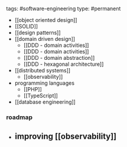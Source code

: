 
tags: #software-engineering
type: #permanent

- [[object oriented design]]
- [[SOLID]]
- [[design patterns]]
- [[domain driven design]]
	- [[DDD - domain activities]]
	- [[DDD - domain activities]]
	- [[DDD - domain abstraction]]
	- [[DDD - hexagonal architecture]]
- [[distributed systems]]
	- [[observability]]
- programming languages 
	- [[PHP]]
	- [[TypeScript]]
- [[database engineering]]

### roadmap 
- improving [[observability]]
	- 
